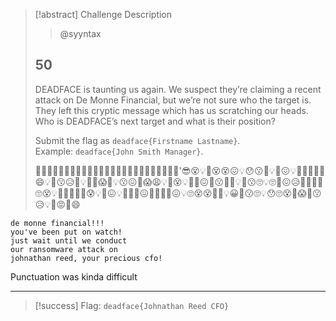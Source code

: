 > [!abstract] Challenge Description
> > @syyntax
> ## 50
> DEADFACE is taunting us again. We suspect they’re claiming a recent attack on De Monne Financial, but we’re not sure who the target is. They left this cryptic message which has us scratching our heads. Who is DEADFACE’s next target and what is their position?
> 
> Submit the flag as `deadface{Firstname Lastname}`. Example: `deadface{John Smith Manager}`.
> 
> 🥴😵💡😤🤑😖😖😵💡😡😱😖🥺😖🤮😱🥺😩😄😄😄💡😀🤑😗'😎😵💡🤒😵😵😖💡😯😗🫡💡🤑😖💡🫠🥺🫡🤮🥶😄💡😬😗😥🫡💡🫠🥺😱🫡💡😗😖🫡😱😩💡🫠😵💡🤮🤑😖🥴😗🤮🫡💡🤑😗🙄💡🙄🥺😖😥🤑😤🫠🥺🙄😵💡🥺🫡🫡🥺🤮😰💡🤑😖💡😬🤑🥶😖🥺🫡🥶🥺😖💡🙄😵😵🥴🪇💡😀🤑😗🙄💡😯🙄😵🤮😱🤑😗😥💡🤮😡🤑😄

```
de monne financial!!!
you've been put on watch!
just wait until we conduct
our ransomware attack on
johnathan reed, your precious cfo!
```
Punctuation was kinda difficult

---
> [!success] Flag: `deadface{Johnathan Reed CFO}`
